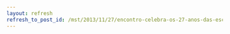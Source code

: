 ```yaml
---
layout: refresh
refresh_to_post_id: /mst/2013/11/27/encontro-celebra-os-27-anos-das-escolas-do-mst-no-esprito-santo
---
```

